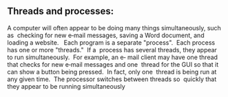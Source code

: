 
## Threads and processes:

A computer will often appear to be doing many things simultaneously, such as 
checking for new e‐mail messages, saving a Word document, and loading a website.  
Each program is a separate "process".  Each process has one or more "threads."  If a 
process has several threads, they appear to run simultaneously.  For example, an e‐
mail client may have one thread that checks for new e‐mail messages and one 
thread for the GUI so that it can show a button being pressed.  In fact, only one 
thread is being run at any given time.  The processor switches between threads so 
quickly that they appear to be running simultaneously
